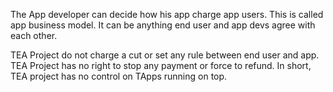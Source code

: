 The App developer can decide how his app charge app users. This is called app business model. It can be anything end user and app devs agree with each other.

TEA Project do not charge a cut or set any rule between end user and app. TEA Project has no right to stop any payment or force to refund. In short, TEA project has no control on TApps running on top.
